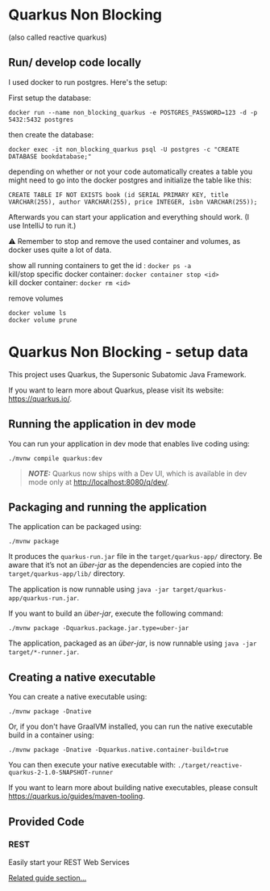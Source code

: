 # Quarkus Non Blocking
(also called reactive quarkus)


## Run/ develop code locally

I used docker to run postgres. Here's the setup:

First setup the database:
```
docker run --name non_blocking_quarkus -e POSTGRES_PASSWORD=123 -d -p 5432:5432 postgres
```
then create the database:
```
docker exec -it non_blocking_quarkus psql -U postgres -c "CREATE DATABASE bookdatabase;"
```

depending on whether or not your code automatically creates a table you might need to go into the docker postgres and initialize the table like this:
```
CREATE TABLE IF NOT EXISTS book (id SERIAL PRIMARY KEY, title VARCHAR(255), author VARCHAR(255), price INTEGER, isbn VARCHAR(255));
```

Afterwards you can start your application and everything should work. (I use IntelliJ to run it.)

:warning: Remember to stop and remove the used container and volumes, as docker uses quite a lot of data.

show all running containers to get the id : `docker ps -a`  
kill/stop specific docker container: `docker container stop <id>`   
kill docker container: `docker rm <id>`

remove volumes
```
docker volume ls
docker volume prune
```

# Quarkus Non Blocking - setup data
This project uses Quarkus, the Supersonic Subatomic Java Framework.

If you want to learn more about Quarkus, please visit its website: <https://quarkus.io/>.

## Running the application in dev mode

You can run your application in dev mode that enables live coding using:

```shell script
./mvnw compile quarkus:dev
```

> **_NOTE:_**  Quarkus now ships with a Dev UI, which is available in dev mode only at <http://localhost:8080/q/dev/>.

## Packaging and running the application

The application can be packaged using:

```shell script
./mvnw package
```

It produces the `quarkus-run.jar` file in the `target/quarkus-app/` directory.
Be aware that it’s not an _über-jar_ as the dependencies are copied into the `target/quarkus-app/lib/` directory.

The application is now runnable using `java -jar target/quarkus-app/quarkus-run.jar`.

If you want to build an _über-jar_, execute the following command:

```shell script
./mvnw package -Dquarkus.package.jar.type=uber-jar
```

The application, packaged as an _über-jar_, is now runnable using `java -jar target/*-runner.jar`.

## Creating a native executable

You can create a native executable using:

```shell script
./mvnw package -Dnative
```

Or, if you don't have GraalVM installed, you can run the native executable build in a container using:

```shell script
./mvnw package -Dnative -Dquarkus.native.container-build=true
```

You can then execute your native executable with: `./target/reactive-quarkus-2-1.0-SNAPSHOT-runner`

If you want to learn more about building native executables, please consult <https://quarkus.io/guides/maven-tooling>.

## Provided Code

### REST

Easily start your REST Web Services

[Related guide section...](https://quarkus.io/guides/getting-started-reactive#reactive-jax-rs-resources)
